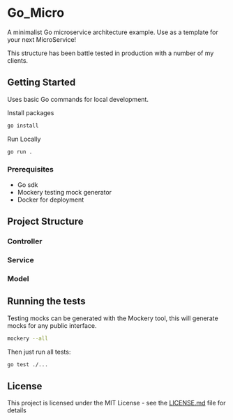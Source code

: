 # Go_Micro

A minimalist Go microservice architecture example. Use as a template for your next MicroService!

This structure has been battle tested in production with a number of my clients.

## Getting Started

Uses basic Go commands for local development.

Install packages

```sh
go install
```

Run Locally

```sh
go run .
```

### Prerequisites

- Go sdk
- Mockery testing mock generator
- Docker for deployment

## Project Structure

### Controller

### Service

### Model

## Running the tests

Testing mocks can be generated with the Mockery tool, this will generate mocks for any public interface.

```sh
mockery --all
```

Then just run all tests:

```sh
go test ./...
```

## License

This project is licensed under the MIT License - see the [LICENSE.md](LICENSE.md) file for details
